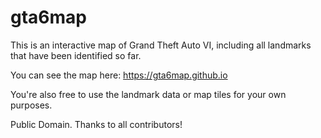 # gta6map

This is an interactive map of Grand Theft Auto VI, including all landmarks that have been identified so far.

You can see the map here: https://gta6map.github.io

You're also free to use the landmark data or map tiles for your own purposes.

Public Domain. Thanks to all contributors!